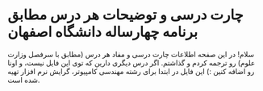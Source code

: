 # چارت درسی و توضیحات هر درس مطابق برنامه چهارساله دانشگاه اصفهان
سلام! در این صفحه اطلاعات چارت درسی و مفاد هر درس (مطابق با سرفصل وزارت علوم) رو ترجمه کردم و گذاشتم.
اگر درس دیگری دارین که توی این فایل نیست، و اونا رو اضافه کنین :)
این فایل در ابتدا برای رشته مهندسی کامپیوتر، گرایش نرم افزار تهیه شده است.

